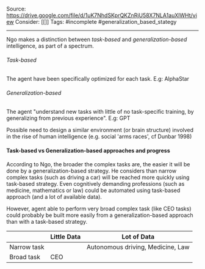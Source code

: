 Source: https://drive.google.com/file/d/1uK7NhdSKprQKZnRjU58X7NLA1auXlWHt/view
Consider: [[]]
Tags: #incomplete #generalization_based_stategy 
______________

Ngo makes a distinction between *task-based*  and *generalization-based* intelligence, as part of a spectrum.

###### Task-based
The agent have been specifically optimized for each task.
E.g: AlphaStar


###### Generalization-based
The agent "understand new tasks with little of no task-specific training, by generalizing from previous experience".
E.g: GPT

Possible need to design a similar environment (or brain structure) involved in the rise of human intelligence (e.g. social 'arms races', cf Dunbar 1998)

#### Task-based vs Generalization-based approaches and progress
According to Ngo, the broader the complex tasks are, the easier it will be done by a generalization-based strategy. He considers than narrow complex tasks (such as driving a car) will be reached more quickly using task-based strategy. Even cognitively demanding professions (such as medicine, mathematics or law) could be automated using task-based approach (and a lot of available data).

However, agent able to perform very broad complex task (like CEO tasks) could probably be built more easily from a generalization-based approach than with a task-based strategy.

|             |Little Data | Lot of Data  |
|-------------|------------|--------------|
|Narrow task  |            |Autonomous driving, Medicine, Law|
|Broad task   |CEO         ||
